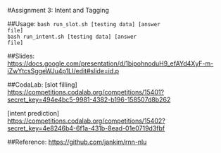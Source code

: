 #Assignment 3: Intent and Tagging

##Usage:
<code>bash run\_slot.sh \[testing data\] \[answer file\]</code></br>
<code>bash run\_intent.sh \[testing data\] \[answer file\]</code>

##Slides:
https://docs.google.com/presentation/d/1bipohnoduH9_efAYd4XyF-m-iZwYtcsSggeWJu4p1LI/edit#slide=id.p

##CodaLab:
[slot filling]</br>https://competitions.codalab.org/competitions/15401?secret_key=494e4bc5-9981-4382-b196-158507d8b262</br>

[intent prediction]</br>
https://competitions.codalab.org/competitions/15402?secret_key=4e8246b4-6f1a-431b-8ead-01e0719d3fbf

##Reference:
https://github.com/jankim/rnn-nlu

